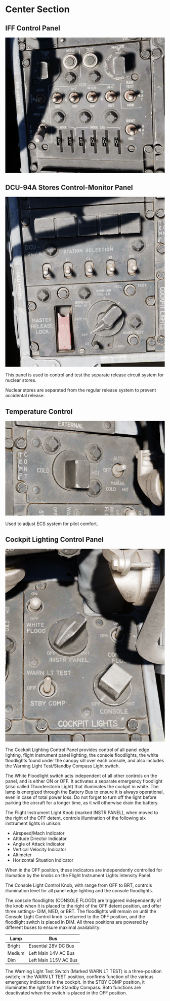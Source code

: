 # Center Section

## IFF Control Panel

![IFF](../../../img/IFF.png)

## DCU-94A Stores Control-Monitor Panel

![DCU94](../../../img/DCU94.png)

This panel is used to control and test the separate release circuit system for
nuclear stores.

Nuclear stores are separated from the regular release system to prevent
accidental release.

## Temperature Control

![PilTemp](../../../img/PilTemp.png)

Used to adjust ECS system for pilot comfort.

## Cockpit Lighting Control Panel

![PilCockLights](../../../img/PilCockLights.png)

The Cockpit Lighting Control Panel provides control of all panel edge lighting,
flight instrument panel lighting, the console floodlights, the white floodlights
found under the canopy sill over each console, and also includes the Warning
Light Test/Standby Compass Light switch.

The White Floodlight switch acts independent of all other controls on the panel,
and is either ON or OFF. It activates a separate emergency floodlight (also
called Thunderstorm Light) that illuminates the cockpit in white. The lamp is
energized through the Battery Bus to ensure it is always operational, even in
case of total power loss. Do not forget to turn off the light before parking the
aircraft for a longer time, as it will otherwise drain the battery.

The Flight Instrument Light Knob (marked INSTR PANEL), when moved to the right
of the OFF detent, controls illumination of the following six instrument lights
in unison:

- Airspeed/Mach Indicator
- Attitude Director Indicator
- Angle of Attack Indicator
- Vertical Velocity Indicator
- Altimeter
- Horizontal Situation Indicator

When in the OFF position, these indicators are independently controlled for
illumation by the knobs on the Flight Instrument Lights Intensity Panel.

The Console Light Control Knob, with range from OFF to BRT, controls
illumination level for all panel edge lighting and the console floodlights.

The console floodlights (CONSOLE FLOOD) are triggered independently of the knob
when it is placed to the right of the OFF detent position, and offer three
settings- DIM, MED, or BRT. The floodlights will remain on until the Console
Light Control knob is returned to the OFF position, and the floodlight switch is
placed in DIM. All three positions are powered by different buses to ensure
maximal availability:

| Lamp   | Bus                   |
| ------ | --------------------- |
| Bright | Essential 28V DC Bus  |
| Medium | Left Main 14V AC Bus  |
| Dim    | Left Main 115V AC Bus |

The Warning Light Test Switch (Marked WARN LT TEST) is a three-position switch;
in the WARN LT TEST position, confirms function of the various emergency
indicators in the cockpit. In the STBY COMP position, it illuminates the light
for the Standby Compass. Both functions are deactivated when the switch is
placed in the OFF position.

